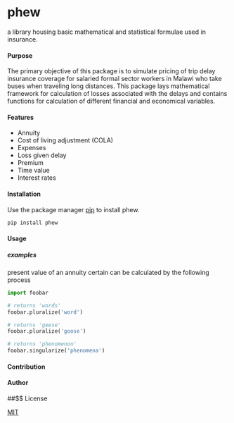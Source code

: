 # phew

a library housing basic mathematical and statistical formulae used in insurance.

#### Purpose

The primary objective of this package is to simulate pricing of trip delay insurance 
coverage for salaried formal sector workers in Malawi who take buses when traveling 
long distances. This package lays mathematical framework for calculation of losses 
associated with the delays and contains functions for calculation of different financial 
and economical variables.

#### Features

+ Annuity
+ Cost of living adjustment (COLA)
+ Expenses
+ Loss given delay
+ Premium
+ Time value
+ Interest rates

#### Installation

Use the package manager [pip](https://pip.pypa.io/en/stable/) to install phew.

```bash
pip install phew
```

#### Usage

##### examples

present value of an annuity certain can be calculated by the following process

```python
import foobar

# returns 'words'
foobar.pluralize('word')

# returns 'geese'
foobar.pluralize('goose')

# returns 'phenomenon'
foobar.singularize('phenomena')
```

#### Contribution


#### Author




##$$ License

[MIT](https://choosealicense.com/licenses/mit/)
